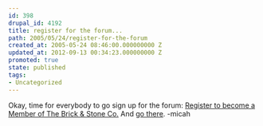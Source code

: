 ```yaml
---
id: 398
drupal_id: 4192
title: register for the forum...
path: 2005/05/24/register-for-the-forum
created_at: 2005-05-24 08:46:00.000000000 Z
updated_at: 2012-09-13 00:34:23.000000000 Z
promoted: true
state: published
tags:
- Uncategorized
---
```

Okay, time for everybody to go sign up for the forum: <a href="http://www.reddingbrothers.com/Xoops-2/html/register.php">Register to become a Member of The Brick &amp; Stone Co.</a> And <a href="http://www.reddingbrothers.net/">go there</a>. -micah
